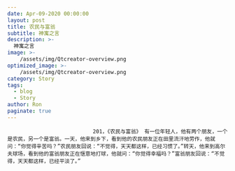 ```yaml
---
date: Apr-09-2020 00:00:00
layout: post
title: 农民与富翁
subtitle: 神寓之言
description: >-
  神寓之言
image: >-
    /assets/img/Qtcreator-overview.png
optimized_image: >-
    /assets/img/Qtcreator-overview.png
category: Story
tags:
  - blog
  - Story
author: Ron
paginate: true
---
```


							　　201，《农民与富翁》 有一位年轻人，他有两个朋友，一个是农民，另一个是富翁。一天，他来到乡下，看到他的农民朋友正在田里流汗地劳作，他就问：“你觉得辛苦吗？”农民朋友回说：“不觉得，天天都这样，已经习惯了。”转天，他来到高尔夫球场，看到他的富翁朋友正在惬意地打球，他就问：“你觉得幸福吗？”富翁朋友回说：“不觉得，天天都这样，已经平淡了。”
							
							
						